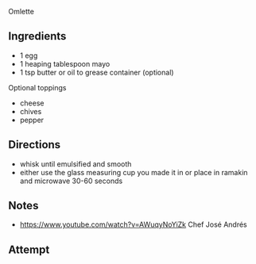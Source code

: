 Omlette

## Ingredients
* 1 egg
* 1 heaping tablespoon mayo
* 1 tsp butter or oil to grease container (optional)

Optional toppings
* cheese
* chives
* pepper

## Directions
* whisk until emulsified and smooth
* either use the glass measuring cup you made it in or place in ramakin and microwave 30-60 seconds

## Notes
* https://www.youtube.com/watch?v=AWuqyNoYiZk Chef José Andrés

## Attempt

